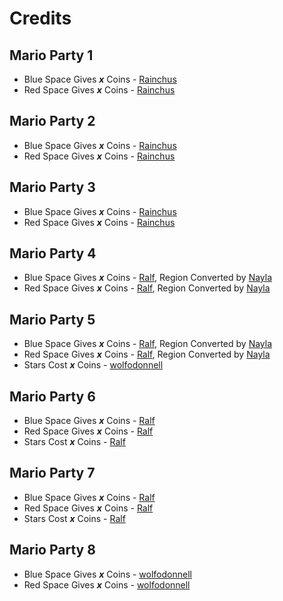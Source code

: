 # Credits

## Mario Party 1
- Blue Space Gives ***x*** Coins - [Rainchus](https://github.com/Rainchus)
- Red Space Gives ***x*** Coins - [Rainchus](https://github.com/Rainchus)

## Mario Party 2
- Blue Space Gives ***x*** Coins - [Rainchus](https://github.com/Rainchus)
- Red Space Gives ***x*** Coins - [Rainchus](https://github.com/Rainchus)

## Mario Party 3
- Blue Space Gives ***x*** Coins - [Rainchus](https://github.com/Rainchus)
- Red Space Gives ***x*** Coins - [Rainchus](https://github.com/Rainchus)

## Mario Party 4
- Blue Space Gives ***x*** Coins - [Ralf](https://www.gc-forever.com/forums/memberlist.php?mode=viewprofile&u=2105), Region Converted by [Nayla](https://github.com/EndangeredNayla)
- Red Space Gives ***x*** Coins - [Ralf](https://www.gc-forever.com/forums/memberlist.php?mode=viewprofile&u=2105), Region Converted by [Nayla](https://github.com/EndangeredNayla)

## Mario Party 5
- Blue Space Gives ***x*** Coins - [Ralf](https://www.gc-forever.com/forums/memberlist.php?mode=viewprofile&u=2105), Region Converted by [Nayla](https://github.com/EndangeredNayla)
- Red Space Gives ***x*** Coins - [Ralf](https://www.gc-forever.com/forums/memberlist.php?mode=viewprofile&u=2105), Region Converted by [Nayla](https://github.com/EndangeredNayla)
- Stars Cost ***x*** Coins - [wolfodonnell]()

## Mario Party 6
- Blue Space Gives ***x*** Coins - [Ralf](https://www.gc-forever.com/forums/memberlist.php?mode=viewprofile&u=2105)
- Red Space Gives ***x*** Coins - [Ralf](https://www.gc-forever.com/forums/memberlist.php?mode=viewprofile&u=2105)
- Stars Cost ***x*** Coins - [Ralf](https://www.gc-forever.com/forums/memberlist.php?mode=viewprofile&u=2105)

## Mario Party 7
- Blue Space Gives ***x*** Coins - [Ralf](https://www.gc-forever.com/forums/memberlist.php?mode=viewprofile&u=2105)
- Red Space Gives ***x*** Coins - [Ralf](https://www.gc-forever.com/forums/memberlist.php?mode=viewprofile&u=2105)
- Stars Cost ***x*** Coins - [Ralf](https://www.gc-forever.com/forums/memberlist.php?mode=viewprofile&u=2105)

## Mario Party 8
- Blue Space Gives ***x*** Coins - [wolfodonnell]()
- Red Space Gives ***x*** Coins - [wolfodonnell]()
